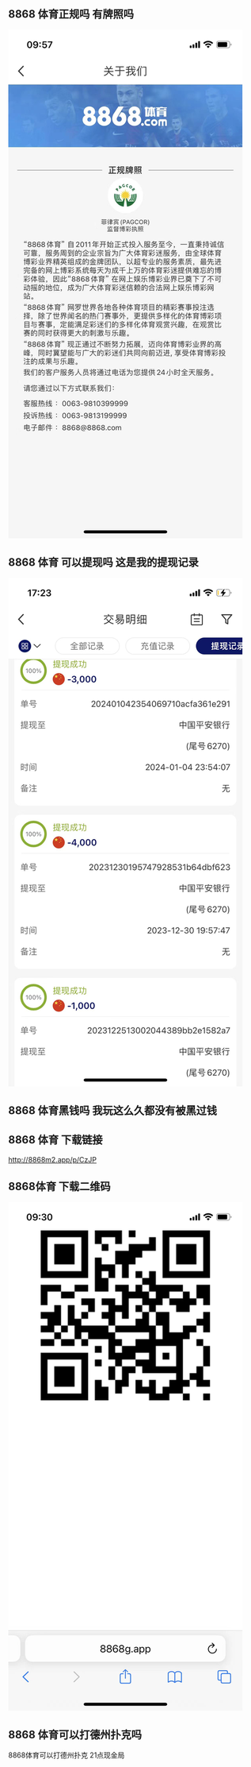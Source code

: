 ## 8868 体育正规吗  有牌照吗

![](./img/zg.jpg)

## 8868 体育 可以提现吗  这是我的提现记录

![](./img/jl.jpg)


##  8868 体育黑钱吗   我玩这么久都没有被黑过钱


## 8868 体育 下载链接

http://8868m2.app/p/CzJP

## 8868体育 下载二维码

![](./img/qr.jpg)

## 8868 体育可以打德州扑克吗

8868体育可以打德州扑克  21点现金局